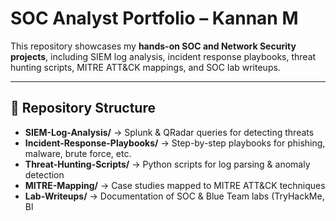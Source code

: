 # SOC Analyst Portfolio – Kannan M  

This repository showcases my **hands-on SOC and Network Security projects**, including SIEM log analysis, incident response playbooks, threat hunting scripts, MITRE ATT&CK mappings, and SOC lab writeups.  

---

## 📂 Repository Structure  
- **SIEM-Log-Analysis/** → Splunk & QRadar queries for detecting threats  
- **Incident-Response-Playbooks/** → Step-by-step playbooks for phishing, malware, brute force, etc.  
- **Threat-Hunting-Scripts/** → Python scripts for log parsing & anomaly detection  
- **MITRE-Mapping/** → Case studies mapped to MITRE ATT&CK techniques  
- **Lab-Writeups/** → Documentation of SOC & Blue Team labs (TryHackMe, Bl

